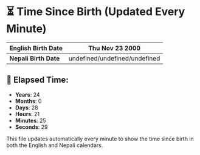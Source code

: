 # ⏳ Time Since Birth (Updated Every Minute)

| **English Birth Date** | Thu Nov 23 2000 |
|------------------------|-------------------------------------|
| **Nepali Birth Date**  | undefined/undefined/undefined                  |

## 📅 Elapsed Time:

- **Years**: 24
- **Months**: 0
- **Days**: 28
- **Hours**: 21
- **Minutes**: 25
- **Seconds**: 29

This file updates automatically every minute to show the time since birth in both the English and Nepali calendars.